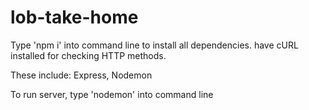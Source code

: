 # lob-take-home


Type 'npm i' into command line to install all dependencies.
have cURL installed for checking HTTP methods.

These include: 
Express, 
Nodemon

To run server, type 'nodemon' into command line